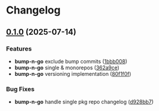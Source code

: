 # Changelog

## [0.1.0](https://github.com/dreamorosi/bump-n-go/compare/5217621f91ec071bf6acf073ffe54324bd41c218...v0.1.0) (2025-07-14)

### Features

- **bump-n-go** exclude bump commits ([1bbb008](https://github.com/dreamorosi/bump-n-go/commit/1bbb008615ae9a1c7dc623c44963b151bca72adc))
- **bump-n-go** single & monorepos ([362a9ce](https://github.com/dreamorosi/bump-n-go/commit/362a9ce9c8e070ef4f1770e34353746d4ef742b4))
- **bump-n-go** versioning implementation ([80f1f0f](https://github.com/dreamorosi/bump-n-go/commit/80f1f0f62095494acb891e831cc176567fc17f4a))

### Bug Fixes

- **bump-n-go** handle single pkg repo changelog ([d928bb7](https://github.com/dreamorosi/bump-n-go/commit/d928bb746c78a5ebfba3a42bc2ea1ce83d3ded14))


